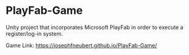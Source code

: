 # PlayFab-Game
Unity project that incorporates Microsoft PlayFab in order to execute a register/log-in system.

Game Link: https://josephfneubert.github.io/PlayFab-Game/
